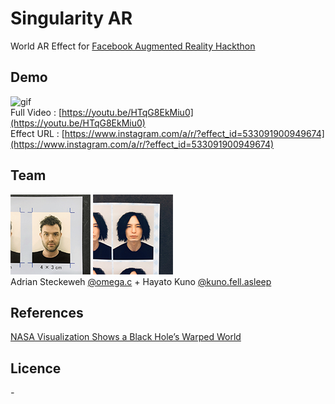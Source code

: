 # Singularity AR
World AR Effect for [Facebook Augmented Reality Hackthon](https://fbar1.devpost.com/)  

## Demo
![gif](./images/demo.gif)  
Full Video : [https://youtu.be/HTqG8EkMiu0](https://youtu.be/HTqG8EkMiu0)  
Effect URL : [https://www.instagram.com/a/r/?effect_id=533091900949674](https://www.instagram.com/a/r/?effect_id=533091900949674)  
<!-- 
* The glowing disk around the singlarity is called the accetion disk.
* The part below and above the singularity the part of the disk behind the black hole.  
* Because of the immense gravity of the singularity, the light gets bent and shows an image of the disk on top and bottom.  
* The gravitinal lens effect bends the light of the background around the singularity, creating a second image of objects.
* The wavelength of the light gets shortened the closer you get, shifting the color of the accetion disk from red to blue.
* Time also slows down the closer you are to the singularity.  
* The bright area on the left of the accretion disk is due to the relativistic Doppler effect.  
* The part moving towards the viewer is brighter than the part moving away.  
-->

<!-- 
## Patches  

![patches](./images/patches.png)  
_The black hole objects can be imported into a project with a single asp._ 

![gif](./images/demo2.gif)  
_Low load because 3D objects other than planes are not used._
-->

## Team
![omega](./images/omega.png) ![kuno](./images/kuno.png)  
Adrian Steckeweh [@omega.c](https://www.instagram.com/omega.c/) + Hayato Kuno [@kuno.fell.asleep](https://www.instagram.com/kuno.fell.asleep/)  

## References
[NASA Visualization Shows a Black Hole’s Warped World](https://www.nasa.gov/feature/goddard/2019/nasa-visualization-shows-a-black-hole-s-warped-world) 

## Licence 
_-_
